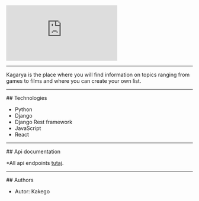 [![Logo projektu](https://files.fm/thumb.php?i=5f4yxt8hm)](https://www.kagarya.com)

<hr />
Kagarya is the place where you will find information on topics ranging from games to films and where you can create your own list.

<hr />
## Technologies 

- Python
- Django
- Django Rest framework
- JavaScript
- React

<hr />
## Api documentation

 *All api endpoints [tutaj](https://api.kagarya.com).
 
<hr />
## Authors

- Autor: Kakego
